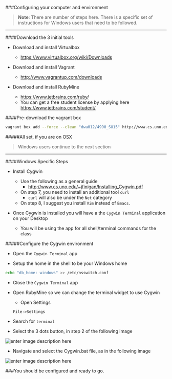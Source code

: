 ###Configuring your computer and environment

>**Note**: There are number of steps here. 
> There is a specific set of instructions for Windows users that need to be followed.

----------

####Download the 3 initial tools

- Download and install Virtualbox
	- https://www.virtualbox.org/wiki/Downloads

- Download and install Vagrant
	- http://www.vagrantup.com/downloads

- Download and install RubyMine
	- https://www.jetbrains.com/ruby/
	- You can get a free student license by applying here https://www.jetbrains.com/student/

####Pre-download the vagrant box

```bash
vagrant box add --force --clean "dwa012/4990_SU15" http://www.cs.uno.edu/~daniel/boxes/4990_su15.json
```

#####All set, if you are on OSX
>Windows users continue to the next section

----------

####Windows Specific Steps

- Install Cygwin

	- Use the following as a general guide
		- http://www.cs.uno.edu/~jfinigan/Installing_Cygwin.pdf 
	- On step 7, you need to install an additional tool `curl`
		- `curl` will also be under the `Net` category
	- On step 8, I suggest you install `Vim` instead of `Emacs`. 
- Once Cygwin is installed you will have a the `Cygwin Terminal` application on your Desktop

	- You will be using the app for all shell/terminal commands for the class

#####Configure the Cygwin environment

- Open the `Cygwin Terminal` app

- Setup the home in the shell to be your Windows home

```bash
echo "db_home: windows" >> /etc/nsswitch.conf
```

- Close the `Cygwin Terminal` app

- Open RubyMine so we can change the terminal widget to use Cygwin
	- Open Settings
	```
	File->Settings
	```
 - Search for `terminal`
 - Select the 3 dots button, in step 2 of the following image
 
 ![enter image description here](http://gdurl.com/FOZT)	

 - Navigate and select the Cygwin.bat file, as in the following image
 
 ![enter image description here](http://gdurl.com/uLVI)
 
###You should be configured and ready to go.